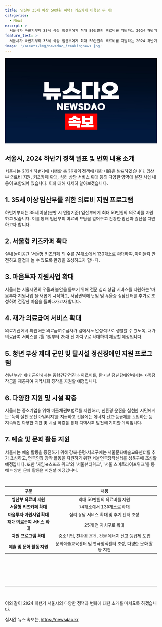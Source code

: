 ```yaml
---
title: 임신부 35세 이상 50만원 혜택! 키즈카페 이용량 두 배!
categories:
  - News
excerpt: >
  서울시가 하반기부터 35세 이상 임산부에게 최대 50만원의 의료비를 지원하는 2024 하반기 달라지는 서울생활 전자책을 발표했다. 또한, 서울형 키즈카페를 74개소에서 130개소로 확대하고 마음투자 지원사업, 재가 의료급여 서비스를 늘리며 지역사회 정착, 교육 지원 등 다양한 프로그램을 시행할 예정이다. 또한, 친환경 운전 마일리지, 중소기업 지원, 예술 활동 증진, 서울로봇인공지능과학관 개설 등의 다양한 프로그램도 마련되어 있다.
feature_text: >
  서울시가 하반기부터 35세 이상 임산부에게 최대 50만원의 의료비를 지원하는 2024 하반기 달라지는 서울생활 전자책을 발표했다. 또한, 서울형 키즈카페를 74개소에서 130개소로 확대하고 마음투자 지원사업, 재가 의료급여 서비스를 늘리며 지역사회 정착, 교육 지원 등 다양한 프로그램을 시행할 예정이다. 또한, 친환경 운전 마일리지, 중소기업 지원, 예술 활동 증진, 서울로봇인공지능과학관 개설 등의 다양한 프로그램도 마련되어 있다.
image: '/assets/img/newsdao_breakingnews.jpg'
---
```


<p><img src="/assets/img/newsdao_breakingnews.jpg" alt="implanttips 속보" /></p>

<h2 data-ke-size="size26">서울시, 2024 하반기 정책 발표 및 변화 내용 소개</h2>

<p data-ke-size="size16">서울시는 2024 하반기에 시행할 총 36개의 정책에 대한 내용을 발표하였습니다. 임산부 의료비 지원, 키즈카페 확대, 심리 상담 서비스 확대 등의 다양한 영역에 걸친 사업 내용이 포함되어 있습니다. 이에 대해 자세히 알아보겠습니다.</p>

<h2 data-ke-size="size24">1. 35세 이상 임산부를 위한 의료비 지원 프로그램</h2>

<p data-ke-size="size16">하반기부터는 35세 이상(분만 시 연령기준) 임산부에게 최대 50만원의 의료비를 지원하고 있습니다. 이를 통해 임신부의 의료비 부담을 덜어주고 건강한 임신과 출산을 지원하고자 합니다.</p>

<h2 data-ke-size="size24">2. 서울형 키즈카페 확대</h2>

<p data-ke-size="size16">실내 놀이공간 '서울형 키즈카페'의 수를 74개소에서 130개소로 확대하여, 아이들이 안전하고 즐겁게 놀 수 있도록 환경을 조성하고자 합니다.</p>

<h2 data-ke-size="size24">3. 마음투자 지원사업 확대</h2>

<p data-ke-size="size16">서울시는 서울시민의 우울과 불안을 돌보기 위해 전문 심리 상담 서비스를 지원하는 '마음투자 지원사업'을 새롭게 시작하고, 서남권역에 난임 및 우울증 상담센터를 추가로 조성하여 건강한 마음을 돌봐나가고자 합니다.</p>

<h2 data-ke-size="size24">4. 재가 의료급여 서비스 확대</h2>

<p data-ke-size="size16">의료기관에서 퇴원하는 의료급여수급자가 집에서도 안정적으로 생활할 수 있도록, 재가 의료급여 서비스를 7월 1일부터 25개 전 자치구로 확대하여 제공할 예정입니다.</p>

<h2 data-ke-size="size24">5. 청년 부상 제대 군인 및 탈시설 정신장애인 지원 프로그램</h2>

<p data-ke-size="size16">청년 부상 제대 군인에게는 종합건강검진과 의료비를, 탈시설 정신장애인에게는 자립정착금을 제공하여 지역사회 정착을 지원할 예정입니다.</p>

<h2 data-ke-size="size24">6. 다양한 지원 및 시설 확충</h2>

<p data-ke-size="size16">서울시는 중소기업을 위해 매출채권보험료를 지원하고, 친환경 운전을 실천한 시민에게는 '녹색 실천 운전 마일리지'를 지급하고 건물에는 에너지 신고·등급제를 도입하는 등 지속적인 다양한 지원 및 시설 확충을 통해 지역사회 발전에 기여할 계획입니다.</p>

<h2 data-ke-size="size24">7. 예술 및 문화 활동 지원</h2>

<p data-ke-size="size16">서울시는 예술 활동을 증진하기 위해 강북·은평·서초구에는 서울문화예술교육센터를 추가 조성하고, 연극인의 창작 활동을 지원하기 위한 서울연극창작센터를 성북구에 조성할 예정입니다. 또한 '게임·e스포츠 위크'와 '서울뷰티위크', '서울 스마트라이프위크'를 통해 다양한 문화 활동을 지원할 예정입니다.</p>

<p data-ke-size="size16">&nbsp;</p>

<table>
    <thead>
        <tr>
            <th style="text-align: center;">구분</th>
            <th style="text-align: center;">내용</th>
        </tr>
    </thead>
    <tbody>
        <tr>
            <td style="text-align: center; height: 17px;"><b>임산부 의료비 지원</b></td>
            <td style="text-align: center; height: 17px;">최대 50만원의 의료비를 지원</td>
        </tr>
        <tr>
            <td style="text-align: center; height: 17px;"><b>서울형 키즈카페 확대</b></td>
            <td style="text-align: center; height: 17px;">74개소에서 130개소로 확대</td>
        </tr>
        <tr>
            <td style="text-align: center; height: 17px;"><b>마음투자 지원사업 확대</b></td>
            <td style="text-align: center; height: 17px;">심리 상담 서비스 확대 및 추가 센터 조성</td>
        </tr>
        <tr>
            <td style="text-align: center; height: 17px;"><b>재가 의료급여 서비스 확대</b></td>
            <td style="text-align: center; height: 17px;">25개 전 자치구로 확대</td>
        </tr>
        <tr>
            <td style="text-align: center; height: 17px;"><b>지원 프로그램 확대</b></td>
            <td style="text-align: center; height: 17px;">중소기업, 친환경 운전, 건물 에너지 신고·등급제 도입</td>
        </tr>
        <tr>
            <td style="text-align: center; height: 17px;"><b>예술 및 문화 활동 지원</b></td>
            <td style="text-align: center; height: 17px;">문화예술교육센터 및 연극창작센터 조성, 다양한 문화 활동 지원</td>
        </tr>
    </tbody>
</table>

<p data-ke-size="size16">&nbsp;</p>

<p data-ke-size="size16">&nbsp;</p>

<p data-ke-size="size16">&nbsp;</p>

<hr>

<p data-ke-size="size16">&nbsp;</p>

<p>이와 같이 2024 하반기 서울시의 다양한 정책과 변화에 대한 소개를 마치도록 하겠습니다.</p>
실시간 뉴스 속보는, <a href="https://newsdao.kr" rel="dofollow">https://newsdao.kr</a>


